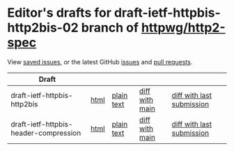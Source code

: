 # Editor's drafts for draft-ietf-httpbis-http2bis-02 branch of [httpwg/http2-spec](https://github.com/httpwg/http2-spec/tree/draft-ietf-httpbis-http2bis-02)

View [saved issues](issues.html), or the latest GitHub [issues](https://github.com/httpwg/http2-spec/issues) and [pull requests](https://github.com/httpwg/http2-spec/pulls).

| Draft |     |     |     |     |
| ----- | --- | --- | --- | --- |
| draft-ietf-httpbis-http2bis |[html](./draft-ietf-httpbis-http2bis.html) |[plain text](./draft-ietf-httpbis-http2bis.txt) |[diff with main](https://tools.ietf.org/rfcdiff?url1=https://httpwg.github.io/http2-spec/draft-ietf-httpbis-http2bis.txt&amp;url2=https://httpwg.github.io/http2-spec/draft-ietf-httpbis-http2bis-02/draft-ietf-httpbis-http2bis.txt) |[diff with last submission](https://tools.ietf.org/rfcdiff?url1=https://tools.ietf.org/id/draft-ietf-httpbis-http2bis.txt&amp;url2=https://httpwg.github.io/http2-spec/draft-ietf-httpbis-http2bis-02/draft-ietf-httpbis-http2bis.txt) |
| draft-ietf-httpbis-header-compression |[html](./draft-ietf-httpbis-header-compression.html) |[plain text](./draft-ietf-httpbis-header-compression.txt) |[diff with main](https://tools.ietf.org/rfcdiff?url1=https://httpwg.github.io/http2-spec/draft-ietf-httpbis-header-compression.txt&amp;url2=https://httpwg.github.io/http2-spec/draft-ietf-httpbis-http2bis-02/draft-ietf-httpbis-header-compression.txt) |[diff with last submission](https://tools.ietf.org/rfcdiff?url1=https://tools.ietf.org/id/draft-ietf-httpbis-header-compression.txt&amp;url2=https://httpwg.github.io/http2-spec/draft-ietf-httpbis-http2bis-02/draft-ietf-httpbis-header-compression.txt) |

